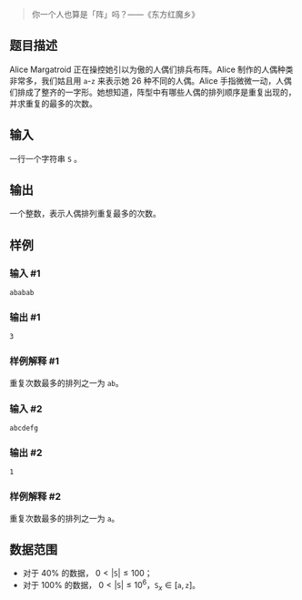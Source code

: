 > 你一个人也算是「阵」吗？——《东方红魔乡》

## 题目描述

 Alice Margatroid 正在操控她引以为傲的人偶们排兵布阵。Alice 制作的人偶种类非常多，我们姑且用 `a`-`z` 来表示她 $26$ 种不同的人偶。Alice 手指微微一动，人偶们排成了整齐的一字形。她想知道，阵型中有哪些人偶的排列顺序是重复出现的，并求重复的最多的次数。

## 输入
一行一个字符串 $\texttt{S}$ 。
## 输出
一个整数，表示人偶排列重复最多的次数。
## 样例
### 输入 #1
    ababab
### 输出 #1
    3
### 样例解释 #1

重复次数最多的排列之一为 `ab`。


### 输入 #2

    abcdefg
### 输出 #2
    1
### 样例解释 #2

重复次数最多的排列之一为 `a`。


## 数据范围

+ 对于 $40\%$ 的数据， $0< |\texttt{S}| \le 100$；
+ 对于 $100\%$ 的数据， $0< |\texttt{S}| \le 10^6$，$\texttt{S}_x\in[\texttt{a},\texttt{z}]$。